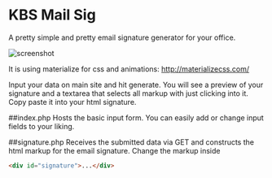 # KBS Mail Sig
A pretty simple and pretty email signature generator for your office.

![screenshot](https://thano.github.io/kbs/img/right-img.JPG)

It is using materialize for css and animations:
http://materializecss.com/

Input your data on main site and hit generate. 
You will see a preview of your signature and a textarea that selects all markup with just clicking into it. 
Copy paste it into your html signature.

##index.php
Hosts the basic input form. You can easily add or change input fields to your liking. 

##signature.php
Receives the submitted data via GET and constructs the html markup for the email signature.
Change the markup inside 
```html
<div id="signature">...</div>
```
